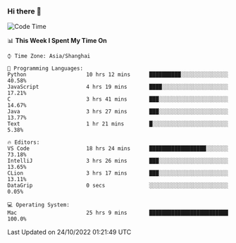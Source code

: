 ### Hi there 👋


<!--START_SECTION:waka-->
![Code Time](http://img.shields.io/badge/Code%20Time-837%20hrs%2011%20mins-blue)

📊 **This Week I Spent My Time On** 

```text
⌚︎ Time Zone: Asia/Shanghai

💬 Programming Languages: 
Python                   10 hrs 12 mins      ██████████░░░░░░░░░░░░░░░   40.58% 
JavaScript               4 hrs 19 mins       ████░░░░░░░░░░░░░░░░░░░░░   17.21% 
C                        3 hrs 41 mins       ███░░░░░░░░░░░░░░░░░░░░░░   14.67% 
Java                     3 hrs 27 mins       ███░░░░░░░░░░░░░░░░░░░░░░   13.77% 
Text                     1 hr 21 mins        █░░░░░░░░░░░░░░░░░░░░░░░░   5.38%

🔥 Editors: 
VS Code                  18 hrs 24 mins      ██████████████████░░░░░░░   73.18% 
IntelliJ                 3 hrs 26 mins       ███░░░░░░░░░░░░░░░░░░░░░░   13.65% 
CLion                    3 hrs 17 mins       ███░░░░░░░░░░░░░░░░░░░░░░   13.11% 
DataGrip                 0 secs              ░░░░░░░░░░░░░░░░░░░░░░░░░   0.05%

💻 Operating System: 
Mac                      25 hrs 9 mins       █████████████████████████   100.0%

```


 Last Updated on 24/10/2022 01:21:49 UTC
<!--END_SECTION:waka-->

<!--
**SillyPasty/SillyPasty** is a ✨ _special_ ✨ repository because its `README.md` (this file) appears on your GitHub profile.

Here are some ideas to get you started:

- 🔭 I’m currently working on ...
- 🌱 I’m currently learning ...
- 👯 I’m looking to collaborate on ...
- 🤔 I’m looking for help with ...
- 💬 Ask me about ...
- 📫 How to reach me: ...
- 😄 Pronouns: ...
- ⚡ Fun fact: ...
-->


